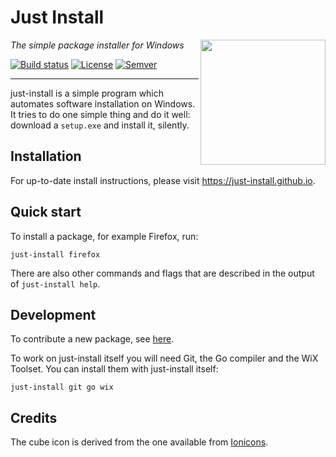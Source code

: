 # Just Install

<img src="misc/cube.svg" align="right" width="200" height="200"/>

_The simple package installer for Windows_

[![Build status](https://github.com/just-install/just-install/workflows/CI/badge.svg)](https://github.com/just-install/just-install/actions?query=workflow%3ACI)
[![License](https://img.shields.io/badge/license-GPL%203.0-blue.svg?style=flat)](https://choosealicense.com/licenses/gpl-3.0/)
[![Semver](https://img.shields.io/badge/version-v3.4.7-blue.svg?style=flat)](https://github.com/just-install/just-install/blob/master/CHANGELOG.md)

---

just-install is a simple program which automates software installation on Windows. It tries to
do one simple thing and do it well: download a `setup.exe` and install it, silently.


## Installation

For up-to-date install instructions, please visit <https://just-install.github.io>.


## Quick start

To install a package, for example Firefox, run:

    just-install firefox

There are also other commands and flags that are described in the output of `just-install help`.


## Development

To contribute a new package, see
[here](https://github.com/just-install/registry/blob/master/README.md).

To work on just-install itself you will need Git, the Go compiler and the WiX Toolset. You can
install them with just-install itself:

    just-install git go wix


## Credits

The cube icon is derived from the one available from [Ionicons](https://ionicons.com/).

